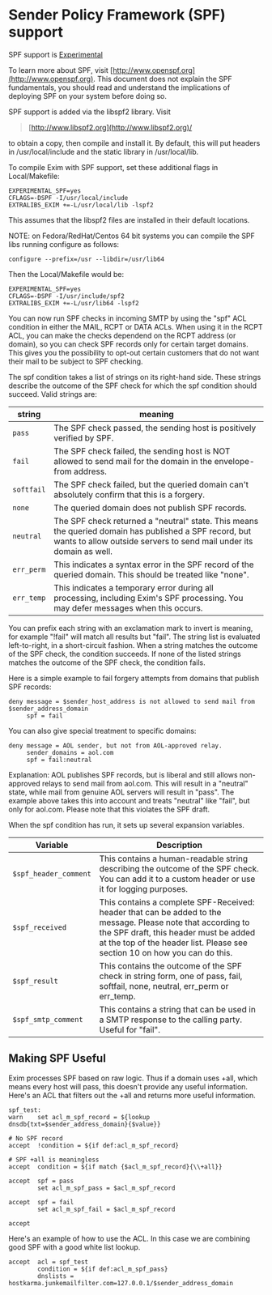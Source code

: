 Sender Policy Framework (SPF) support
=====================================

SPF support is [Experimental](ExperimentalSpec)

To learn more about SPF, visit
[http://www.openspf.org](http://www.openspf.org). This document does not
explain the SPF fundamentals, you should read and understand the
implications of deploying SPF on your system before doing so.

SPF support is added via the libspf2 library. Visit

> [http://www.libspf2.org](http://www.libspf2.org)/

to obtain a copy, then compile and install it. By default, this will put
headers in /usr/local/include and the static library in /usr/local/lib.

To compile Exim with SPF support, set these additional flags in
Local/Makefile:

    EXPERIMENTAL_SPF=yes
    CFLAGS=-DSPF -I/usr/local/include
    EXTRALIBS_EXIM +=-L/usr/local/lib -lspf2

This assumes that the libspf2 files are installed in their default
locations.

NOTE: on Fedora/RedHat/Centos 64 bit systems you can compile the SPF
libs running configure as follows:

    configure --prefix=/usr --libdir=/usr/lib64

Then the Local/Makefile would be:

    EXPERIMENTAL_SPF=yes
    CFLAGS=-DSPF -I/usr/include/spf2
    EXTRALIBS_EXIM +=-L/usr/lib64 -lspf2

You can now run SPF checks in incoming SMTP by using the "spf" ACL
condition in either the MAIL, RCPT or DATA ACLs. When using it in the
RCPT ACL, you can make the checks dependend on the RCPT address (or
domain), so you can check SPF records only for certain target domains.
This gives you the possibility to opt-out certain customers that do not
want their mail to be subject to SPF checking.

The spf condition takes a list of strings on its right-hand side. These
strings describe the outcome of the SPF check for which the spf
condition should succeed. Valid strings are:

| string     | meaning |
| ---------- | ------- |
| `pass`     | The SPF check passed, the sending host is positively verified by SPF. |
| `fail`     | The SPF check failed, the sending host is NOT allowed to send mail for the domain in the envelope-from address. |
| `softfail` | The SPF check failed, but the queried domain can't absolutely confirm that this is a forgery. |
| `none`     | The queried domain does not publish SPF records. |
| `neutral`  | The SPF check returned a "neutral" state. This means the queried domain has published a SPF record, but wants to allow outside servers to send mail under its domain as well. |
| `err_perm` | This indicates a syntax error in the SPF record of the queried domain. This should be treated like "none". |
| `err_temp` | This indicates a temporary error during all processing, including Exim's SPF processing. You may defer messages when this occurs. |

You can prefix each string with an exclamation mark to invert is
meaning, for example "!fail" will match all results but "fail". The
string list is evaluated left-to-right, in a short-circuit fashion. When
a string matches the outcome of the SPF check, the condition succeeds.
If none of the listed strings matches the outcome of the SPF check, the
condition fails.

Here is a simple example to fail forgery attempts from domains that
publish SPF records:

    deny message = $sender_host_address is not allowed to send mail from $sender_address_domain
         spf = fail

You can also give special treatment to specific domains:

    deny message = AOL sender, but not from AOL-approved relay.
         sender_domains = aol.com
         spf = fail:neutral

Explanation: AOL publishes SPF records, but is liberal and still allows
non-approved relays to send mail from aol.com. This will result in a
"neutral" state, while mail from genuine AOL servers will result in
"pass". The example above takes this into account and treats "neutral"
like "fail", but only for aol.com. Please note that this violates the
SPF draft.

When the spf condition has run, it sets up several expansion variables.

| Variable | Description |
| -------- | ----------- |
| `$spf_header_comment` | This contains a human-readable string describing the outcome of the SPF check. You can add it to a custom header or use it for logging purposes. |
| `$spf_received`       | This contains a complete SPF-Received: header that can be added to the message. Please note that according to the SPF draft, this header must be added at the top of the header list. Please see section 10 on how you can do this. |
| `$spf_result`         | This contains the outcome of the SPF check in string form, one of pass, fail, softfail, none, neutral, err_perm or err_temp. |
| `$spf_smtp_comment`   | This contains a string that can be used in a SMTP response to the calling party. Useful for "fail". |


Making SPF Useful
-----------------

Exim processes SPF based on raw logic. Thus if a domain uses +all, which
means every host will pass, this doesn't provide any useful information.
Here's an ACL that filters out the +all and returns more useful
information.

    spf_test:
    warn    set acl_m_spf_record = ${lookup dnsdb{txt=$sender_address_domain}{$value}}

    # No SPF record
    accept  !condition = ${if def:acl_m_spf_record}

    # SPF +all is meaningless
    accept  condition = ${if match {$acl_m_spf_record}{\\+all}}

    accept  spf = pass
            set acl_m_spf_pass = $acl_m_spf_record

    accept  spf = fail
            set acl_m_spf_fail = $acl_m_spf_record

    accept

Here's an example of how to use the ACL. In this case we are combining
good SPF with a good white list lookup.

    accept  acl = spf_test
            condition = ${if def:acl_m_spf_pass}
            dnslists = hostkarma.junkemailfilter.com=127.0.0.1/$sender_address_domain
